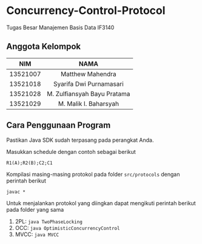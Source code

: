 # Concurrency-Control-Protocol
Tugas Besar Manajemen Basis Data IF3140

## Anggota Kelompok
| NIM  | NAMA |
| :---: | :---: |
| 13521007 | Matthew Mahendra |
| 13521018 | Syarifa Dwi Purnamasari |
| 13521028 | M. Zulfiansyah Bayu Pratama |
| 13521029 | M. Malik I. Baharsyah |

## Cara Penggunaan Program
Pastikan Java SDK sudah terpasang pada perangkat Anda.

Masukkan schedule dengan contoh sebagai berikut
```
R1(A);R2(B);C2;C1
```

Kompilasi masing-masing protokol pada folder `src/protocols` dengan perintah berikut
```
javac *
```

Untuk menjalankan protokol yang diingkan dapat mengikuti perintah berikut pada folder yang sama
1. 2PL: `java TwoPhaseLocking`
2. OCC: `java OptimisticConcurrencyControl`
3. MVCC: `java MVCC`